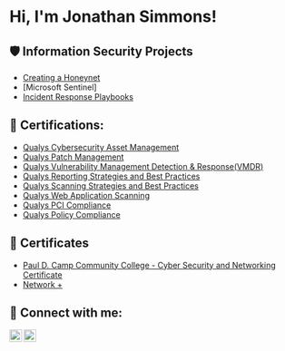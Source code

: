 <h1>Hi, I'm Jonathan Simmons! <a href="www.linkedin.com/in/jonathanlsimmons/"> </a>
 
<h2>🛡️ Information Security Projects</h2>
 
- [Creating a Honeynet](Link)
- [Microsoft Sentinel]
- [Incident Response Playbooks](https://github.com/jonathanlsimmons/incident-response-playbook/blob/main/Incident%20Response%20Playbooks%20f63d3f7e6e5a4cd7bead0d58ffc90f6e.md)
  
<h2>📜 Certifications:</h2>

 
 
- [Qualys Cybersecurity Asset Management](https://github.com/jonathanlsimmons/Certifications/blob/main/CSAM%20-coursecompletion.pdf)
- [Qualys Patch Management](https://github.com/jonathanlsimmons/Certifications/blob/main/Patch%20Management%20completion.pdf)
- [Qualys Vulnerability Management Detection & Response(VMDR)](https://github.com/jonathanlsimmons/Certifications/blob/main/VMDR%20coursecompletion.pdf)
- [Qualys Reporting Strategies and Best Practices](https://github.com/jonathanlsimmons/Certifications/blob/main/Qualys%20RSBP%20Exam%20completion.pdf)
- [Qualys Scanning Strategies and Best Practices](https://github.com/jonathanlsimmons/Certifications/blob/main/Scanning%20Strategies%20and%20Best%20Practices%20completion.pdf)
- [Qualys Web Application Scanning](https://github.com/jonathanlsimmons/Certifications/blob/main/Web%20Application%20Scanning%20-%20coursecompletion.pdf)
- [Qualys PCI Compliance](https://github.com/jonathanlsimmons/Certifications/blob/main/PCI-Compliance%20-%20coursecompletion.pdf)
- [Qualys Policy Compliance](https://github.com/jonathanlsimmons/Certifications/blob/main/Policy%20Compliance%20-%20coursecompletion.pdf)

<h2>📃 Certificates </h2>

- [Paul D. Camp Community College - Cyber Security and Networking Certificate](https://github.com/jonathanlsimmons/certificates/blob/main/Cyber%20Security%20and%20Network.jpg)
- [Network +](https://github.com/jonathanlsimmons/certificates/blob/main/CompTIA%20Network%2B%20ce%20certificate.pdf)
    
<h2> 🤳 Connect with me:</h2>
 
[<img align="left" alt="yourname | Twitter" width="22px" src="https://cdn.jsdelivr.net/npm/simple-icons@v3/icons/twitter.svg" />][X]
[<img align="left" alt="yourname | LinkedIn" width="22px" src="https://cdn.jsdelivr.net/npm/simple-icons@v3/icons/linkedin.svg" />][linkedin]
 
[X]: https://twitter.com/JonathanSi38526
[linkedin]: https://www.linkedin.com/in/jonathanlsimmons/
